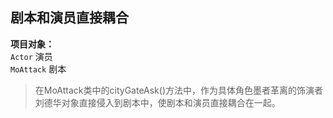 ## 剧本和演员直接耦合
**项目对象：**  
`Actor` 演员  
`MoAttack` 剧本  
> 在MoAttack类中的cityGateAsk()方法中，作为具体角色墨者革离的饰演者刘德华对象直接侵入到剧本中，使剧本和演员直接耦合在一起。  
